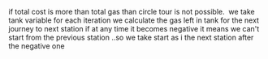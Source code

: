if total cost is more than total gas than circle tour is not possible.
​
we take tank variable for each iteration we calculate the gas left in tank for the next journey to next station if at any time it becomes negative it means we can't start from the previous station ..so we take start as i the next station after the negative one